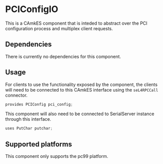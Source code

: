 <!--
     Copyright 2020, Data61
     Commonwealth Scientific and Industrial Research Organisation (CSIRO)
     ABN 41 687 119 230.

     This software may be distributed and modified according to the terms of
     the BSD 2-Clause license. Note that NO WARRANTY is provided.
     See "LICENSE_BSD2.txt" for details.

     @TAG(DATA61_BSD)
-->

# PCIConfigIO 

This is a CAmkES component that is inteded to abstract over the PCI
configuration process and multiplex client requests.

## Dependencies

There is currently no dependencies for this component.

## Usage

For clients to use the functionality exposed by the component, the clients will
need to be connected to this CAmkES interface using the `seL4RPCCall`
connector.

```c
provides PCIConfig pci_config;
```

This component will also need to be connected to SerialServer instance through
this interface.

```c
uses PutChar putchar;
```

## Supported platforms

This component only supports the pc99 platform.

